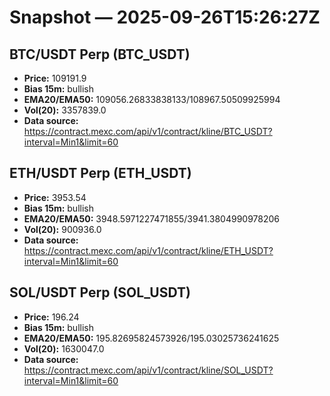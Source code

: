 # Snapshot — 2025-09-26T15:26:27Z

## BTC/USDT Perp (BTC_USDT)
- **Price:** 109191.9
- **Bias 15m:** bullish
- **EMA20/EMA50:** 109056.26833838133/108967.50509925994
- **Vol(20):** 3357839.0
- **Data source:** https://contract.mexc.com/api/v1/contract/kline/BTC_USDT?interval=Min1&limit=60

## ETH/USDT Perp (ETH_USDT)
- **Price:** 3953.54
- **Bias 15m:** bullish
- **EMA20/EMA50:** 3948.5971227471855/3941.3804990978206
- **Vol(20):** 900936.0
- **Data source:** https://contract.mexc.com/api/v1/contract/kline/ETH_USDT?interval=Min1&limit=60

## SOL/USDT Perp (SOL_USDT)
- **Price:** 196.24
- **Bias 15m:** bullish
- **EMA20/EMA50:** 195.82695824573926/195.03025736241625
- **Vol(20):** 1630047.0
- **Data source:** https://contract.mexc.com/api/v1/contract/kline/SOL_USDT?interval=Min1&limit=60
